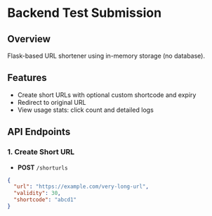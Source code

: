 # Backend Test Submission

## Overview

Flask-based URL shortener using in-memory storage (no database).

## Features

- Create short URLs with optional custom shortcode and expiry
- Redirect to original URL
- View usage stats: click count and detailed logs

## API Endpoints

### 1. Create Short URL
- **POST** `/shorturls`
```json
{
  "url": "https://example.com/very-long-url",
  "validity": 30,
  "shortcode": "abcd1"
}